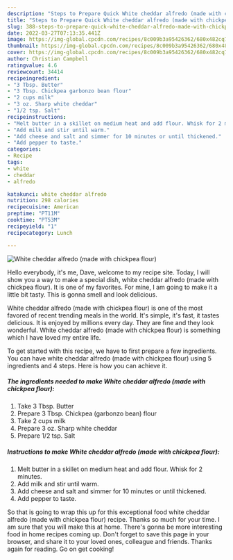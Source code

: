 ```yaml
---
description: "Steps to Prepare Quick White cheddar alfredo (made with chickpea flour)"
title: "Steps to Prepare Quick White cheddar alfredo (made with chickpea flour)"
slug: 388-steps-to-prepare-quick-white-cheddar-alfredo-made-with-chickpea-flour
date: 2022-03-27T07:13:35.441Z
image: https://img-global.cpcdn.com/recipes/8c009b3a95426362/680x482cq70/white-cheddar-alfredo-made-with-chickpea-flour-recipe-main-photo.jpg
thumbnail: https://img-global.cpcdn.com/recipes/8c009b3a95426362/680x482cq70/white-cheddar-alfredo-made-with-chickpea-flour-recipe-main-photo.jpg
cover: https://img-global.cpcdn.com/recipes/8c009b3a95426362/680x482cq70/white-cheddar-alfredo-made-with-chickpea-flour-recipe-main-photo.jpg
author: Christian Campbell
ratingvalue: 4.6
reviewcount: 34414
recipeingredient:
- "3 Tbsp. Butter"
- "3 Tbsp. Chickpea garbonzo bean flour"
- "2 cups milk"
- "3 oz. Sharp white cheddar"
- "1/2 tsp. Salt"
recipeinstructions:
- "Melt butter in a skillet on medium heat and add flour. Whisk for 2 minutes."
- "Add milk and stir until warm."
- "Add cheese and salt and simmer for 10 minutes or until thickened."
- "Add pepper to taste."
categories:
- Recipe
tags:
- white
- cheddar
- alfredo

katakunci: white cheddar alfredo 
nutrition: 298 calories
recipecuisine: American
preptime: "PT11M"
cooktime: "PT53M"
recipeyield: "1"
recipecategory: Lunch

---
```



![White cheddar alfredo (made with chickpea flour)](https://img-global.cpcdn.com/recipes/8c009b3a95426362/680x482cq70/white-cheddar-alfredo-made-with-chickpea-flour-recipe-main-photo.jpg)

Hello everybody, it's me, Dave, welcome to my recipe site. Today, I will show you a way to make a special dish, white cheddar alfredo (made with chickpea flour). It is one of my favorites. For mine, I am going to make it a little bit tasty. This is gonna smell and look delicious.

White cheddar alfredo (made with chickpea flour) is one of the most favored of recent trending meals in the world. It's simple, it's fast, it tastes delicious. It is enjoyed by millions every day. They are fine and they look wonderful. White cheddar alfredo (made with chickpea flour) is something which I have loved my entire life.




To get started with this recipe, we have to first prepare a few ingredients. You can have white cheddar alfredo (made with chickpea flour) using 5 ingredients and 4 steps. Here is how you can achieve it.

<!--inarticleads1-->

##### The ingredients needed to make White cheddar alfredo (made with chickpea flour):

1. Take 3 Tbsp. Butter
1. Prepare 3 Tbsp. Chickpea (garbonzo bean) flour
1. Take 2 cups milk
1. Prepare 3 oz. Sharp white cheddar
1. Prepare 1/2 tsp. Salt




<!--inarticleads2-->

##### Instructions to make White cheddar alfredo (made with chickpea flour):

1. Melt butter in a skillet on medium heat and add flour. Whisk for 2 minutes.
1. Add milk and stir until warm.
1. Add cheese and salt and simmer for 10 minutes or until thickened.
1. Add pepper to taste.




So that is going to wrap this up for this exceptional food white cheddar alfredo (made with chickpea flour) recipe. Thanks so much for your time. I am sure that you will make this at home. There's gonna be more interesting food in home recipes coming up. Don't forget to save this page in your browser, and share it to your loved ones, colleague and friends. Thanks again for reading. Go on get cooking!
